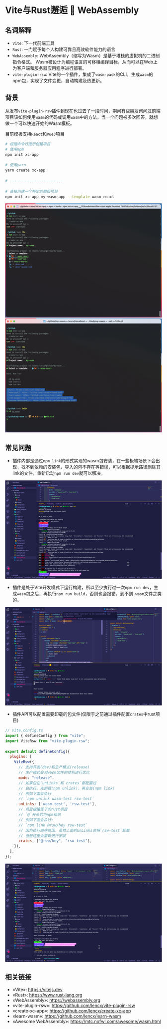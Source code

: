 # Vite与Rust邂逅 💖 WebAssembly

## 名词解释

* `Vite`: 下一代前端工具
* `Rust`: 一门赋予每个人构建可靠且高效软件能力的语言
* `WebAssembly`: WebAssembly（缩写为Wasm）是基于堆栈的虚拟机的二进制指令格式。 Wasm被设计为编程语言的可移植编译目标，从而可以在Web上为客户端和服务器应用程序进行部署。
* `vite-plugin-rsw`: Vite的一个插件，集成了`wasm-pack`的CLI，生成`wasm`的npm包，实现了文件变更，自动构建及热更新。

## 背景

从发布`vite-plugin-rsw`插件到现在也过去了一段时间，期间有些朋友询问过前端项目该如何使用`wasm`的代码或调用`wasm`中的方法。当一个问题被多次回答，就想做一个可以快速开始的Wasm模板。

目前模板支持`React`和`Vue3`项目

```bash
# 根据命令行提示创建项目
# 使用npm
npm init xc-app

# 使用yarn
yarn create xc-app

# ------------------------

# 直接创建一个特定的模板项目
npm init xc-app my-wasm-app --template wasm-react
```

![xc cmd 1](./img/xc-cmd-1.png)
![xc cmd 2](./img/xc-cmd-2.png)

## 常见问题

* 插件内部是通过`npm link`的形式实现的wasm包安装，在一些极端场景下会出现，找不到依赖的安装包，导入的包不存在等错误，可以根据提示路径删除其link的文件，重新启动`npm run dev`就可以解决。

![rsw error link](./img/rsw-error-link.png)

* 插件是处于Vite开发模式下运行构建，所以至少执行过一次`npm run dev`，生成`wasm`包之后，再执行`npm run build`，否则也会报错，到不到`.wasm`文件之类的。

![rsw error build](./img/rsw-error-build.png)

* 插件API可以配置需要卸载的包文件(仅限于之前通过插件配置`crates`中rust项目)

```js
// vite.config.ts
import { defineConfig } from "vite";
import ViteRsw from "vite-plugin-rsw";

export default defineConfig({
  plugins: [
    ViteRsw({
      // 支持开发(dev)和生产模式(release)
      // 生产模式会对wasm文件的体积进行优化
      mode: "release",
      // 如果包在`unLinks`和`crates`都配置过
      // 会执行，先卸载(npm unlink)，再安装(npm link)
      // 例如下面会执行
      // `npm unlink wasm-test rsw-test`
      unLinks: ['wasm-test', 'rsw-test'],
      // 项目根路径下的rust项目
      // `@`开头的为npm组织
      // 例如下面会执行:
      // `npm link @rsw/hey rsw-test`
      // 因为执行顺序原因，虽然上面的unLinks会把`rsw-test`卸载
      // 但是这里会重新进行安装
      crates: ["@rsw/hey", "rsw-test"],
    }),
  ],
});
```

![rsw run ok](./img/rsw-run-ok.png)

## 相关链接

* «Vite»: https://vitejs.dev
* «Rust»: https://www.rust-lang.org
* «WebAssembly»: https://webassembly.org
* «vite-plugin-rsw»: https://github.com/lencx/vite-plugin-rsw
* «create-xc-app»: https://github.com/lencx/create-xc-app
* «learn-wasm»: https://github.com/lencx/learn-wasm
* «Awesome WebAssembly»: https://mtc.nofwl.com/awesome/wasm.html
